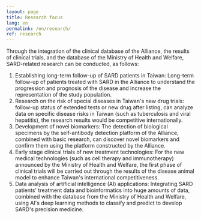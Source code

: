 ```yaml
---
layout: page
title: Research focus
lang: en
permalink: /en/research/
ref: research
---
```



Through the integration of the clinical database of the Alliance, the results of clinical trials, and the database of the Ministry of Health and Welfare, SARD-related research can be conducted, as follows:
1. Establishing long-term follow-up of SARD patients in Taiwan: Long-term follow-up of patients treated with SARD in the Alliance to understand the progression and prognosis of the disease and increase the representation of the study population.
2. Research on the risk of special diseases in Taiwan's new drug trials: follow-up status of extended tests or new drug after listing, can analyze data on specific disease risks in Taiwan (such as tuberculosis and viral hepatitis), the research results would be competitive internationally.
3. Development of novel biomarkers: The detection of biological specimens by the self-antibody detection platform of the Alliance, combined with basic research, can discover novel biomarkers and confirm them using the platform constructed by the Alliance.
4. Early stage clinical trials of new treatment technologies: For the new medical technologies (such as cell therapy and immunotherapy) announced by the Ministry of Health and Welfare, the first phase of clinical trials will be carried out through the results of the disease animal model to enhance Taiwan's international competitiveness.
5. Data analysis of artificial intelligence (AI) applications: Integrating SARD patients' treatment data and bioinformatics into huge amounts of data, combined with the database from the Ministry of Health and Welfare, using AI's deep learning methods to classify and predict to develop SARD's precision medicine.
